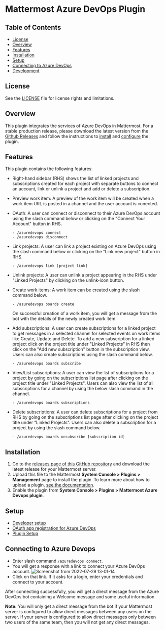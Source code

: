 # Mattermost Azure DevOps Plugin
## Table of Contents
- [License](#license)
- [Overview](#overview)
- [Features](#features)
- [Installation](#installation)
- [Setup](#setup)
- [Connecting to Azure DevOps](#connecting-to-azure-devops)
- [Development](#development)

## License

See the [LICENSE](./LICENSE) file for license rights and limitations.

## Overview

This plugin integrates the services of Azure DevOps in Mattermost. For a stable production release, please download the latest version from the [Github Releases](https://github.com/Brightscout/mattermost-plugin-azure-devops/releases) and follow the instructions to [install](#installation) and [configure](#configuration) the plugin.

## Features

This plugin contains the following features:
- Right-hand sidebar (RHS) shows the list of linked projects and subscriptions created for each project with separate buttons to connect an account, link or unlink a project and add or delete a subscription.

- Preview work item: A preview of the work item will be created when a work item URL is posted in a channel and the user account is conected.

- OAuth: A user can connect or disconnect to their Azure DevOps account using the slash command below or clicking on the "Connect Your Account" button in RHS.

    ```
    - /azuredevops connect
    - /azuredevops disconnect
    ```

- Link projects: A user can link a project existing on Azure DevOps using the slash command below or clicking on the "Link new project" button in RHS.

    ```
    - /azuredevops link [project link]
    ```

- Unlink projects: A user can unlink a project appearing in the RHS under "Linked Projects" by clicking on the unlink-icon button.

- Create work items: A work item can be created using the slash command below.

    ```
    - /azuredevops boards create
    ```
    On successful creation of a work item, you will get a message from the bot with the details of the newly created work item.

- Add subscriptions: A user can create subscriptions for a linked project to get messages in a selected channel for selected events on work items like Create, Update and Delete.
To add a new subscription for a linked project click on the project title under "Linked Projects" in RHS then click on the "Add new subscription" button in the subscription view. Users can also create subscriptions using the slash command below.

    ```
    - /azuredevops boards subscribe
    ```

- View/List subscriptions: A user can view the list of subscriptions for a project by going on the subscriptions list page after clicking on the project title under "Linked Projects". Users can also view the list of all subscriptions for a channel by using the below slash command in the channel.

    ```
    - /azuredevops boards subscriptions
    ```

- Delete subscriptions: A user can delete subscriptions for a project from RHS by going on the subscriptions list page after clicking on the project title under "Linked Projects". Users can also delete a subscription for a project by using the slash command below.

    ```
    - /azuredevops boards unsubscribe [subscription id]
    ```

## Installation

1. Go to the [releases page of this GitHub repository](https://github.com/Brightscout/mattermost-plugin-azure-devops/releases) and download the latest release for your Mattermost server.
2. Upload this file to the Mattermost **System Console > Plugins > Management** page to install the plugin. To learn more about how to upload a plugin, [see the documentation](https://docs.mattermost.com/administration/plugins.html#plugin-uploads).
3. Enable the plugin from **System Console > Plugins > Mattermost Azure Devops plugin**.

## Setup

  - [Developer setup](./docs/developer_docs.md)
  - [OAuth app registration for Azure DevOps](./docs/oauth_setup.md)
  - [Plugin Setup](./docs/plugin_setup.md)

## Connecting to Azure Devops
  - Enter slash command `/azuredevops connect`.
  - You will get a response with a link to connect your Azure DevOps account.
  ![Screenshot from 2022-07-29 13-01-14](https://user-images.githubusercontent.com/100013900/181709568-9468b4a7-aaef-45a5-8968-882d560f43c3.png)
  - Click on that link. If it asks for a login, enter your credentials and connect to your account.

After connecting successfully, you will get a direct message from the Azure DevOps bot containing a Welcome message and some useful information. 

**Note:** You will only get a direct message from the bot if your Mattermost server is configured to allow direct messages between any users on the server. If your server is configured to allow direct messages only between two users of the same team, then you will not get any direct messages.
